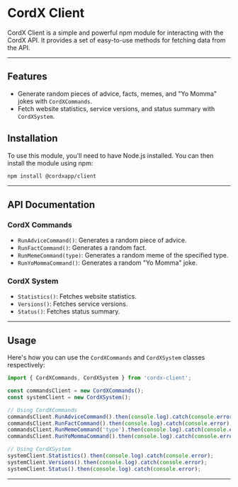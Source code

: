 # CordX Client
CordX Client is a simple and powerful npm module for interacting with the CordX API. 
It provides a set of easy-to-use methods for fetching data from the API.

---
## Features

- Generate random pieces of advice, facts, memes, and "Yo Momma" jokes with `CordXCommands`.
- Fetch website statistics, service versions, and status summary with `CordXSystem`.

## Installation
To use this module, you'll need to have Node.js installed. You can then install the module using npm:

```bash
npm install @cordxapp/client
```

---

## API Documentation

### CordX Commands
- `RunAdviceCommand()`: Generates a random piece of advice.
- `RunFactCommand()`: Generates a random fact.
- `RunMemeCommand(type)`: Generates a random meme of the specified type.
- `RunYoMommaCommand()`: Generates a random "Yo Momma" joke.

### CordX System
- `Statistics()`: Fetches website statistics.
- `Versions()`: Fetches service versions.
- `Status()`: Fetches status summary.

---

## Usage
Here's how you can use the `CordXCommands` and `CordXSystem` classes respectively:

```ts
import { CordXCommands, CordXSystem } from 'cordx-client';

const commandsClient = new CordXCommands();
const systemClient = new CordXSystem();

// Using CordXCommands
commandsClient.RunAdviceCommand().then(console.log).catch(console.error);
commandsClient.RunFactCommand().then(console.log).catch(console.error);
commandsClient.RunMemeCommand('type').then(console.log).catch(console.error); // Replace 'type' with the type of meme you want
commandsClient.RunYoMommaCommand().then(console.log).catch(console.error);

// Using CordXSystem
systemClient.Statistics().then(console.log).catch(console.error);
systemClient.Versions().then(console.log).catch(console.error);
systemClient.Status().then(console.log).catch(console.error);
```

---